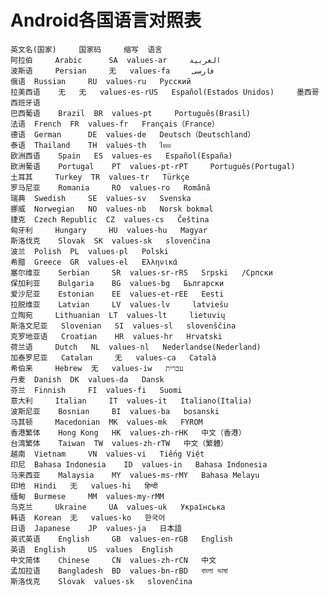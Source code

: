 # Android各国语言对照表

    英文名(国家)     国家码     缩写  语言
    阿拉伯     Arabic      SA  values-ar     العربية
    波斯语     Persian     无   values-fa     فارسی
    俄语  Russian     RU  values-ru   Русский 
    拉美西语    无   无   values-es-rUS   Español(Estados Unidos)     墨西哥西班牙语
    巴西葡语    Brazil  BR  values-pt     Português(Brasil)
    法语  French  FR  values-fr   Français（France）
    德语  German      DE  values-de   Deutsch（Deutschland）
    泰语  Thailand    TH  values-th   ไทย
    欧洲西语    Spain   ES  values-es   Español(España)
    欧洲葡语    Portugal    PT  values-pt-rPT     Português(Portugal)
    土耳其     Turkey  TR  values-tr   Türkçe
    罗马尼亚    Romania     RO  values-ro   Română
    瑞典  Swedish     SE  values-sv   Svenska
    挪威  Norwegian   NO  values-nb   Norsk bokmal
    捷克  Czech Republic  CZ  values-cs   Čeština
    匈牙利     Hungary     HU  values-hu   Magyar
    斯洛伐克    Slovak  SK  values-sk   slovenčina
    波兰  Polish  PL  values-pl   Polski
    希腊  Greece  GR  values-el   Ελληνικά
    塞尔维亚    Serbian     SR  values-sr-rRS   Srpski   /Српски
    保加利亚    Bulgaria    BG  values-bg   Български
    爱沙尼亚    Estonian    EE  values-et-rEE   Eesti
    拉脱维亚    Latvian     LV  values-lv     latviešu 
    立陶宛     Lithuanian  LT  values-lt     lietuvių 
    斯洛文尼亚   Slovenian   SI  values-sl   slovenščina
    克罗地亚语   Croatian    HR  values-hr   Hrvatski
    荷兰语     Dutch   NL  values-nl   Nederlandse(Nederland)
    加泰罗尼亚   Catalan     无   values-ca   Català
    希伯来     Hebrew  无   values-iw   עברית
    丹麦  Danish  DK  values-da   Dansk
    芬兰  Finnish     FI  values-fi   Suomi
    意大利     Italian     IT  values-it   Italiano(Italia)
    波斯尼亚    Bosnian     BI  values-ba   bosanski
    马其顿     Macedonian  MK  values-mk   FYROM
    香港繁体    Hong Kong   HK  values-zh-rHK   中文（香港）
    台湾繁体    Taiwan  TW  values-zh-rTW   中文（繁體）
    越南  Vietnam     VN  values-vi   Tiếng Việt
    印尼  Bahasa Indonesia    ID  values-in   Bahasa Indonesia
    马来西亚    Malaysia    MY  values-ms-rMY   Bahasa Melayu
    印地  Hindi   无   values-hi   हिन्दी
    缅甸  Burmese     MM  values-my-rMM   
    乌克兰     Ukraine     UA  values-uk   Українськa
    韩语  Korean  无   values-ko   한국어
    日语  Japanese    JP  values-ja   日本語
    英式英语    English     GB  values-en-rGB   English
    英语  English     US  values  English
    中文简体    Chinese     CN  values-zh-rCN   中文
    孟加拉语    Bangladesh  BD  values-bn-rBD   বাংলা ভাষা
    斯洛伐克    Slovak  values-sk   slovenčina